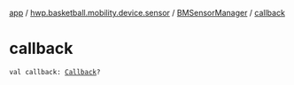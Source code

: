 [app](../../index.md) / [hwp.basketball.mobility.device.sensor](../index.md) / [BMSensorManager](index.md) / [callback](.)

# callback

`val callback: `[`Callback`](../-i-b-m-sensor-manager/-callback/index.md)`?`